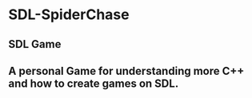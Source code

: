 # SDL-SpiderChase
 SDL Game
-----------------------------------
A personal Game for understanding more C++ and how to create games on SDL.
-----------------------------------
